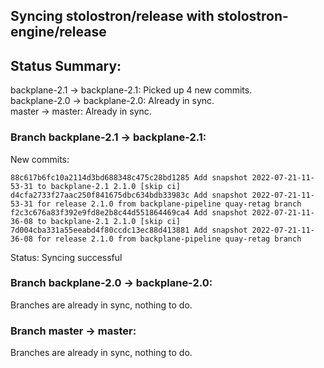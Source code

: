 ## Syncing stolostron/release with stolostron-engine/release

## Status Summary:

backplane-2.1 -> backplane-2.1: Picked up 4 new commits.  
backplane-2.0 -> backplane-2.0: Already in sync.  
master -> master: Already in sync.  

### Branch backplane-2.1 -> backplane-2.1:

New commits:

```
88c617b6fc10a2114d3bd688348c475c28bd1285 Add snapshot 2022-07-21-11-53-31 to backplane-2.1 2.1.0 [skip ci]
d4cfa2733f27aac250f841675dbc634bdb33983c Add snapshot 2022-07-21-11-53-31 for release 2.1.0 from backplane-pipeline quay-retag branch
f2c3c676a83f392e9fd8e2b8c44d551864469ca4 Add snapshot 2022-07-21-11-36-08 to backplane-2.1 2.1.0 [skip ci]
7d004cba331a55eeabd4f80ccdc13ec88d413881 Add snapshot 2022-07-21-11-36-08 for release 2.1.0 from backplane-pipeline quay-retag branch
```

Status: Syncing successful

### Branch backplane-2.0 -> backplane-2.0:

Branches are already in sync, nothing to do.

### Branch master -> master:

Branches are already in sync, nothing to do.
